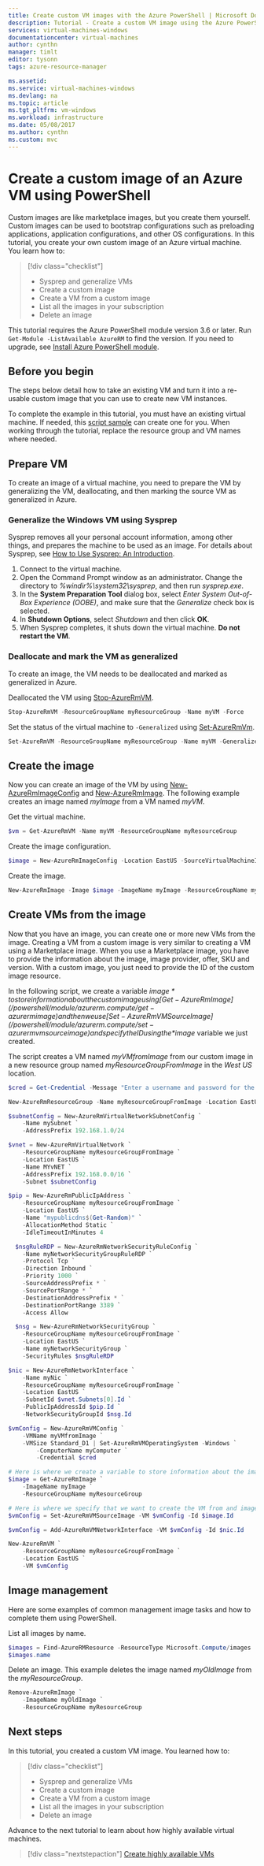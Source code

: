 ```yaml
---
title: Create custom VM images with the Azure PowerShell | Microsoft Docs
description: Tutorial - Create a custom VM image using the Azure PowerShell.
services: virtual-machines-windows
documentationcenter: virtual-machines
author: cynthn
manager: timlt
editor: tysonn
tags: azure-resource-manager

ms.assetid: 
ms.service: virtual-machines-windows
ms.devlang: na
ms.topic: article
ms.tgt_pltfrm: vm-windows
ms.workload: infrastructure
ms.date: 05/08/2017
ms.author: cynthn
ms.custom: mvc
---
```


# Create a custom image of an Azure VM using PowerShell

Custom images are like marketplace images, but you create them yourself. Custom images can be used to bootstrap configurations such as preloading applications, application configurations, and other OS configurations. In this tutorial, you create your own custom image of an Azure virtual machine. You learn how to:

> [!div class="checklist"]
> * Sysprep and generalize VMs
> * Create a custom image
> * Create a VM from a custom image
> * List all the images in your subscription
> * Delete an image

This tutorial requires the Azure PowerShell module version 3.6 or later. Run ` Get-Module -ListAvailable AzureRM` to find the version. If you need to upgrade, see [Install Azure PowerShell module](/powershell/azure/install-azurerm-ps).

## Before you begin

The steps below detail how to take an existing VM and turn it into a re-usable custom image that you can use to create new VM instances.

To complete the example in this tutorial, you must have an existing virtual machine. If needed, this [script sample](../scripts/virtual-machines-windows-powershell-sample-create-vm.md) can create one for you. When working through the tutorial, replace the resource group and VM names where needed.

## Prepare VM

To create an image of a virtual machine, you need to prepare the VM by generalizing the VM, deallocating, and then marking the source VM as generalized in Azure.

### Generalize the Windows VM using Sysprep

Sysprep removes all your personal account information, among other things, and prepares the machine to be used as an image. For details about Sysprep, see [How to Use Sysprep: An Introduction](http://technet.microsoft.com/library/bb457073.aspx).


1. Connect to the virtual machine.
2. Open the Command Prompt window as an administrator. Change the directory to *%windir%\system32\sysprep*, and then run *sysprep.exe*.
3. In the **System Preparation Tool** dialog box, select *Enter System Out-of-Box Experience (OOBE)*, and make sure that the *Generalize* check box is selected.
4. In **Shutdown Options**, select *Shutdown* and then click **OK**.
5. When Sysprep completes, it shuts down the virtual machine. **Do not restart the VM**.

### Deallocate and mark the VM as generalized

To create an image, the VM needs to be deallocated and marked as generalized in Azure.

Deallocated the VM using [Stop-AzureRmVM](/powershell/module/azurerm.compute/stop-azurermvm).

```powershell
Stop-AzureRmVM -ResourceGroupName myResourceGroup -Name myVM -Force
```

Set the status of the virtual machine to `-Generalized` using [Set-AzureRmVm](/powershell/module/azurerm.compute/set-azurermvm). 
   
```powershell
Set-AzureRmVM -ResourceGroupName myResourceGroup -Name myVM -Generalized
```


## Create the image

Now you can create an image of the VM by using [New-AzureRmImageConfig](/powershell/module/azurerm.compute/new-azurermimageconfig) and [New-AzureRmImage](/powershell/module/azurerm.compute/new-azurermimage). The following example creates an image named *myImage* from a VM named *myVM*.

Get the virtual machine. 

```powershell
$vm = Get-AzureRmVM -Name myVM -ResourceGroupName myResourceGroup
```

Create the image configuration.

```powershell
$image = New-AzureRmImageConfig -Location EastUS -SourceVirtualMachineId $vm.ID 
```

Create the image.

```powershell
New-AzureRmImage -Image $image -ImageName myImage -ResourceGroupName myResourceGroup
```	

 
## Create VMs from the image

Now that you have an image, you can create one or more new VMs from the image. Creating a VM from a custom image is very similar to creating a VM using a Marketplace image. When you use a Marketplace image, you have to provide the information about the image, image provider, offer, SKU and version. With a custom image, you just need to provide the ID of the custom image resource. 

In the following script, we create a variable *$image* to store information about the custom image using [Get-AzureRmImage](/powershell/module/azurerm.compute/get-azurermimage) and then we use [Set-AzureRmVMSourceImage](/powershell/module/azurerm.compute/set-azurermvmsourceimage) and specify the ID using the *$image* variable we just created. 

The script creates a VM named *myVMfromImage* from our custom image in a new resource group named *myResourceGroupFromImage* in the *West US* location.


```powershell
$cred = Get-Credential -Message "Enter a username and password for the virtual machine."

New-AzureRmResourceGroup -Name myResourceGroupFromImage -Location EastUS

$subnetConfig = New-AzureRmVirtualNetworkSubnetConfig `
    -Name mySubnet `
    -AddressPrefix 192.168.1.0/24

$vnet = New-AzureRmVirtualNetwork `
    -ResourceGroupName myResourceGroupFromImage `
    -Location EastUS `
    -Name MYvNET `
    -AddressPrefix 192.168.0.0/16 `
    -Subnet $subnetConfig

$pip = New-AzureRmPublicIpAddress `
    -ResourceGroupName myResourceGroupFromImage `
    -Location EastUS `
    -Name "mypublicdns$(Get-Random)" `
    -AllocationMethod Static `
    -IdleTimeoutInMinutes 4

  $nsgRuleRDP = New-AzureRmNetworkSecurityRuleConfig `
    -Name myNetworkSecurityGroupRuleRDP `
    -Protocol Tcp `
    -Direction Inbound `
    -Priority 1000 `
    -SourceAddressPrefix * `
    -SourcePortRange * `
    -DestinationAddressPrefix * `
    -DestinationPortRange 3389 `
    -Access Allow

  $nsg = New-AzureRmNetworkSecurityGroup `
    -ResourceGroupName myResourceGroupFromImage `
    -Location EastUS `
    -Name myNetworkSecurityGroup `
    -SecurityRules $nsgRuleRDP

$nic = New-AzureRmNetworkInterface `
    -Name myNic `
    -ResourceGroupName myResourceGroupFromImage `
    -Location EastUS `
    -SubnetId $vnet.Subnets[0].Id `
    -PublicIpAddressId $pip.Id `
    -NetworkSecurityGroupId $nsg.Id

$vmConfig = New-AzureRmVMConfig `
    -VMName myVMfromImage `
    -VMSize Standard_D1 | Set-AzureRmVMOperatingSystem -Windows `
        -ComputerName myComputer `
        -Credential $cred 

# Here is where we create a variable to store information about the image 
$image = Get-AzureRmImage `
    -ImageName myImage `
    -ResourceGroupName myResourceGroup

# Here is where we specify that we want to create the VM from and image and provide the image ID
$vmConfig = Set-AzureRmVMSourceImage -VM $vmConfig -Id $image.Id

$vmConfig = Add-AzureRmVMNetworkInterface -VM $vmConfig -Id $nic.Id

New-AzureRmVM `
    -ResourceGroupName myResourceGroupFromImage `
    -Location EastUS `
    -VM $vmConfig
```

## Image management 

Here are some examples of common management image tasks and how to complete them using PowerShell.

List all images by name.

```powershell
$images = Find-AzureRMResource -ResourceType Microsoft.Compute/images 
$images.name
```

Delete an image. This example deletes the image named *myOldImage* from the *myResourceGroup*.

```powershell
Remove-AzureRmImage `
    -ImageName myOldImage `
	-ResourceGroupName myResourceGroup
```

## Next steps

In this tutorial, you created a custom VM image. You learned how to:

> [!div class="checklist"]
> * Sysprep and generalize VMs
> * Create a custom image
> * Create a VM from a custom image
> * List all the images in your subscription
> * Delete an image

Advance to the next tutorial to learn about how highly available virtual machines.

> [!div class="nextstepaction"]
> [Create highly available VMs](tutorial-availability-sets.md)



